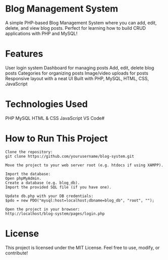 # Blog Management System

   A simple PHP-based Blog Management System where you can add, edit, delete, and view blog posts. Perfect for learning how to build CRUD applications with PHP and MySQL!

# Features

   User login system
   Dashboard for managing posts
   Add, edit, delete blog posts
   Categories for organizing posts
   Image/video uploads for posts
   Responsive layout with a neat UI
   Built with PHP, MySQL, HTML, CSS, JavaScript

# Technologies Used

  PHP
  MySQL
  HTML & CSS
  JavaScript
  VS Code#

#  How to Run This Project

    Clone the repository:
    git clone https://github.com/yourusername/blog-system.git
    
    Move the project to your web server root (e.g. htdocs if using XAMPP).
    
    Import the database:
    Open phpMyAdmin.
    Create a database (e.g. blog_db).
    Import the provided SQL file (if you have one).
    
    Update db.php with your DB credentials:
    $pdo = new PDO("mysql:host=localhost;dbname=blog_db", "root", "");
    
    Open the project in your browser:
    http://localhost/blog-system/pages/login.php
    
# License
  This project is licensed under the MIT License. Feel free to use, modify, or contribute!




